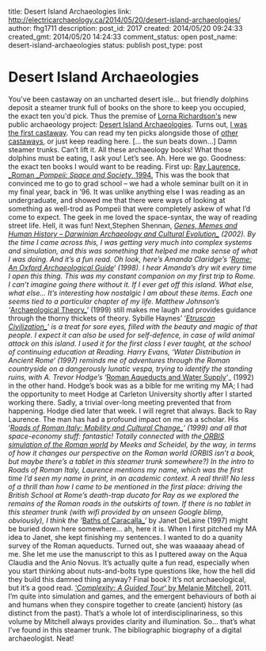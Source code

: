 title: Desert Island Archaeologies
link: http://electricarchaeology.ca/2014/05/20/desert-island-archaeologies/
author: fhg1711
description: 
post_id: 2017
created: 2014/05/20 09:24:33
created_gmt: 2014/05/20 14:24:33
comment_status: open
post_name: desert-island-archaeologies
status: publish
post_type: post

# Desert Island Archaeologies

You've been castaway on an uncharted desert isle... but friendly dolphins deposit a steamer trunk full of books on the shore to keep you occupied, the exact ten you'd pick. Thus the premise of [Lorna Richardson's](http://digipubarch.org/) new public archaeology project: [Desert Island Archaeologies](http://desertislandarchaeologies.wordpress.com/). Turns out, [I was the first castaway](http://desertislandarchaeologies.wordpress.com/2014/05/11/week-1-shawn-graham/). You can read my ten picks alongside those of [other castaways](http://desertislandarchaeologies.wordpress.com/category/castaways/), or just keep reading here. [... the sun beats down...] Damn steamer trunks. Can’t lift it. All these archaeology books! What those dolphins must be eating, I ask you! Let’s see. Ah. Here we go. Goodness: the exact ten books I would want to be reading. First up: [Ray Laurence, _Roman __Pompeii: Space and Society_, 1994.](http://books.google.co.uk/books/about/Roman_Pompeii.html?id=ZAW02j6j47YC&redir_esc=y) This was the book that convinced me to go to grad school – we had a whole seminar built on it in my final year, back in ’96. It was unlike anything else I was reading as an undergraduate, and showed me that there were ways of looking at something as well-trod as Pompeii that were completely askew of what I’d come to expect. The geek in me loved the space-syntax, the way of reading street life. Hell, it was fun! Next,Stephen Shennan, _[Genes, Memes and Human History – Darwinian Archaeology and Cultural Evolution_](http://books.google.co.uk/books/about/Genes_Memes_and_Human_History.html?id=S8dpQgAACAAJ&redir_esc=y) (2002). By the time I came across this, I was getting very much into complex systems and simulation, and this was something that helped me make sense of what I was doing. And it’s a fun read. Oh look, here’s Amanda Claridge’s _‘[Rome: An Oxford Archaeological Guide](http://books.google.co.uk/books/about/Rome.html?id=qyQDCkbhMhUC&redir_esc=y)_‘ (1998). I hear Amanda’s dry wit every time I open this thing. This was my constant companion on my first trip to Rome. I can’t imagine going there without it. If I ever get off this island. What else, what else… It’s interesting how nostalgic I am about these items. Each one seems tied to a particular chapter of my life. Matthew Johnson’s ‘_[Archaeological Theory_](http://books.google.co.uk/books/about/Archaeological_Theory.html?id=eYHwXdNVxzMC&redir_esc=y)‘ (1999) still makes me laugh and provides guidance through the thorny thickets of theory. Sybille Haynes’ ‘_[Etruscan Civilization_](http://books.google.co.uk/books/about/Etruscan_Civilization.html?id=hJL69xHDTwEC&redir_esc=y)‘ is a treat for sore eyes, filled with the beauty and magic of that people. I expect it can also be used for self-defence, in case of wild animal attack on this island. I used it for the first class I ever taught, at the school of continuing education at Reading. Harry Evans, ‘_Water Distribution in Ancient Rome_‘ (1997) reminds me of adventures through the Roman countryside on a dangerously lunatic vespa, trying to identify the standing ruins, with A. Trevor Hodge’s ‘_[Roman Aqueducts and Water Supply](http://books.google.co.uk/books/about/Roman_Aqueducts_Water_Supply.html?id=cDLbAAAAMAAJ&redir_esc=y)‘_ (1992) in the other hand. Hodge’s book was as a bible for me writing my MA; I had the opportunity to meet Hodge at Carleton University shortly after I started working there. Sadly, a trivial over-long meeting prevented that from happening. Hodge died later that week. I will regret that always. Back to Ray Laurence. The man has had a profound impact on me as a scholar. His ‘_[Roads of Roman Italy: Mobility and Cultural Change_](http://books.google.co.uk/books/about/The_Roads_of_Roman_Italy.html?id=sUhT_AcJyYEC&redir_esc=y)‘ (1999) and all that space-economy stuff: fantastic! Totally connected with the[ ORBIS simulation of the Roman world](http://orbis.stanford.edu/) by Meeks and Scheidel, by the way, in terms of how it changes our perspective on the Roman world (ORBIS isn’t a book, but maybe there’s a tablet in this steamer trunk somewhere?) In the intro to _Roads of Roman Italy,_ Laurence mentions my name, which was the first time I’d seen my name in print, in an academic context. A real thrill! No less of a thrill than how I came to be mentioned in the first place: driving the British School at Rome’s death-trap ducato for Ray as we explored the remains of the Roman roads in the outskirts of town. If there is no tablet in this steamer trunk (with wifi provided by an unseen Google blimp, obviously), I think the ‘_[Baths of Caracalla_](http://books.google.co.uk/books/about/The_baths_of_Caracalla.html?id=-HQMAQAAMAAJ&redir_esc=y)‘ by Janet DeLaine (1997) might be buried down here somewhere… ah, here it is. When I first pitched my MA idea to Janet, she kept finishing my sentences. I wanted to do a quanity survey of the Roman aqueducts. Turned out, she was waaaaay ahead of me. She let me use the manuscript to this as I puttered away on the Aqua Claudia and the Anio Novus. It’s actually quite a fun read, especially when you start thinking about nuts-and-bolts type questions like, how the hell did they build this damned thing anyway? Final book? It’s not archaeological, but it’s a good read. [‘_Complexity: A Guided Tour_‘ by Melanie Mitchell](http://books.google.co.uk/books/about/Complexity.html?id=sSgzHayrDBsC&redir_esc=y), 2011. I’m quite into simulation and games, and the emergent behaviours of both ai and humans when they conspire together to create (ancient) history (as distinct from the past). That’s a whole lot of interdisciplinariness, so this volume by Mitchell always provides clarity and illumination. So… that’s what I’ve found in this steamer trunk. The bibliographic biography of a digital archaeologist. Neat!